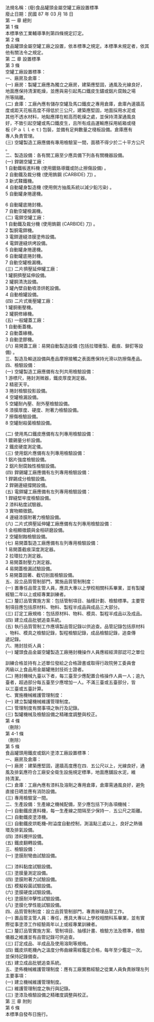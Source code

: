 法規名稱：(廢)食品罐頭金屬空罐工廠設置標準  
廢止日期：民國 87 年 03 月 18 日  
第 一 章 總則  
第 1 條  
本標準依工業輔導準則第四條規定訂定。  
第 2 條  
食品罐頭金屬空罐工廠之設置，依本標準之規定。本標準未規定者，依其  
他有關法令之規定。  
第 二 章 設置標準  
第 3 條  
空罐工廠設置標準：  
一、廠房及倉庫：  
(一) 廠房：製罐工廠應為獨立之廠房，建築應堅固，通風及光線良好，  
地面應保持清潔乾燥，並應與易引起馬口鐵皮生鏽或鋁片腐蝕之場  
所等隔離。  
(二) 倉庫：工廠內應有儲存空罐及馬口鐵皮之專用倉庫，倉庫內邊牆高  
度或距天花板高度不得低於三公尺，建築應堅固，地面採用水泥或  
其他不透水材料，地點應擇在較高而乾燥之處，並保持清潔通風良  
好，不致引起空罐或馬口鐵皮生，且所有成品運輸應採用紙箱或棧  
板 (Ｐａｌｌｅｔ) 包裝，並備有足夠數量之棧板設備。倉庫應有  
專人負責管理。  
(三) 空罐製造工廠應備有專用檢驗室一間，面積不得少於二十平方公尺  
。  
二、製造設備：各有關工廠至少應具備下列各有關機器設備。  
(一) 銲錫空罐工廠：  
1 自動鐵板進料機 (使用鍍鉻導鐵或防止擦傷設備) 。  
2 自動鐵及裁分機 (使用鎢鋼 (CARBIDE) 刀) 。  
3 新式鞣鐵機。  
4 自動罐身製造機 (使用側方抽風系統以減少鉛污染) 。  
5 自動罐身捲邊機。  


6 自動罐底捲封機。  
7 自動空罐檢漏機。  
(二) 電銲空罐工廠：  
1 自動鐵及裁分機 (使用鎢鋼 (CARBIDE) 刀) 。  
2 製胴電銲機。  
3 電銲邊縫漆膜塗佈設備。  
4 電銲邊縫烘烤設備。  
5 自動罐身捲邊機。  
6 自動罐底捲封機。  
7 自動空罐檢漏機。  
(三) 二片擠壓延伸罐工廠：  
1 罐胴擠壓延伸設備。  
2 罐胴清洗設備。  
3 罐內壁自動噴漆烘乾設備。  
4 自動檢罐設備。  
(四) 二片式衝壓罐工廠：  
1 罐胴衝壓機。  
2 罐胴修緣機。  
(五) 一般罐蓋工廠：  
1 自動衝蓋機。  
2 自動蓋緣機。  
3 自動塗膠機。  
(六) 易開蓋工廠：易開自動製造設備 (包括拉環衝製、截痕、鉚釘等設  
備) 。  
三、製造及輸送設備與產品摩擦接觸之表面應保持光滑以防擦傷產品。  
四、檢驗設備：  
(一) 空罐製造工廠應備有左列共用檢驗設備：  
1 游標尺，捲封測微器，鐵皮厚度測定器。  
2 精密天平。  
3 捲封檢驗投影設備。  
4 空罐檢漏設備。  
5 空罐耐內壓、耐外壓檢驗設備。  
6 漆膜厚度、硬度、附著力檢驗設備。  
7 擦傷檢驗設備。  
8 空罐耐殺菌檢驗設備。  


(二) 使用馬口鐵皮應備有左列專用檢驗設備：  
1 鍍錫量分析設備。  
2 鐵皮硬度測定儀。  
(三) 使用鋁片應備有左列專用檢驗設備：  
1 鋁片強度檢驗設備。  
2 鋁片耐腐蝕性檢驗設備。  
(四) 銲錫罐工廠應備有左列專用檢驗設備：  
1 銲錫成分檢驗設備。  
2 銲錫邊縫撐開設備。  
(五) 電銲罐工廠應備有左列專用檢驗設備：  
1 銲縫堅牢度檢驗設備。  
2 漆料粘度試驗器。  
3 實物顯徵鏡。  
4 邊縫漆膜附著力檢驗設備。  
(六) 二片式擠壓延伸罐工廠應備有左列專用檢驗設備：  
1 金相顯徵鏡與金相研磨設備。  
2 空罐耐蝕檢驗設備。  
(七) 易開蓋製造工廠應備有左列專用檢驗設備：  
1 易開蓋截痕深度測定器。  
2 拉環拉力測定器。  
3 易開蓋耐壓力測定器。  
4 易開蓋檢漏試驗設備。  
5 易開蓋固著、截切剖面檢驗設備。  
五、設立品質管制部門，實施品質管制制度：  
(一) 置專任品管主管人員，應具大專以上學校相關科系畢業，並有製罐  
經驗二年以上或經專業訓練者。  
(二) 釐訂品管實施方案：包括管制項目、抽樣計劃、檢驗標準。主要管  
制項目應包括原材料、物料、製程半成品與成品三大部分。  
(三) 訂定工廠規格：包括原材料、物料、模具、製程半成品以及成品。  
(四) 建立成品批號追查系統。  
(五) 執行品質管制工作應填製品管記錄以供追查。品管記錄包括原材料  
、物料、模具之檢驗記錄，製程檢驗記錄，成品檢驗記錄，追查傳  
遞記錄。  
六、捲封技術人員：  
(一) 罐頭食品金屬空罐製造工廠捲封機操作人員應經經濟部認可之單位  


訓練合格並持有上述單位發給之合格證書或取得行政院勞工委員會  
丙級以上食品用金屬罐捲封技術士證者。  
(二) 捲封機械九臺以下者，每三臺至少應配置合格操作人員一人；逾九  
臺者，超過部分每五臺至少應增加一人。不滿三臺或五臺部分，皆  
以三臺或五臺計算。  
七、實施機械維護管理制度：  
(一) 建立製罐機械維護管理制度。  
(二) 管理制度有關事項之執行及記錄。  
(三) 製罐機械及檢驗設備之精確度調整與校正。  
第 4 條  
（刪除）  
第 4-1 條  
（刪除）  
第 5 條  
食品罐頭用鐵皮或鋁片塗漆工廠設置標準：  
一、廠房及倉庫：  
(一) 廠房：建築應堅固，邊牆高度應在四．五公尺以上，光線良好，通  
風及排氣應符合工廠安全衛生設施規定標準，地面應舖設水泥，維  
持清潔。  
(二) 倉庫：工廠內應有漆料及溶劑之專用倉庫，倉庫需通風良好，避免  
直接日晒並應有消防設備。  
(三) 專用檢驗室一間。  
二、生產設備：生產線之機械配備，至少應包括下列各項機械：  
(一) 自動鐵皮進料機，每一生產線之間隔至少保持一．五公尺之距離。  
(二) 自動鐵皮塗漆機。  
(三) 自動鐵皮烘乾機–附溢度自動控制，測溫點三處以上，良好之熱循  
環及排氣設備。  
(四) 漆料攪拌設備。  
(五) 鐵皮翻轉設備。  
三、檢驗設備：  
(一) 塗膜耐彎曲試驗設備。  


(二) 漆料黏度試驗設備。  
(三) 塗膜量測定設備。  
(四) 塗膜附著力試驗設備。  
(五) 模擬殺菌試驗設備。  
(六) 塗膜硬度試驗設備。  
(七) 塗膜耐沖擊性試驗設備。  
(八) 塗膜化學性能試驗設備。  
四、品質管制制度：設立品質管制部門，專責辦理品管工作。  
(一) 置品管主管人員：專任，應具大專以上學校相關科系畢業，並有實  
際從事塗漆工作經驗兩年以上或經專業訓練者。  
(二) 釐訂品管實施方案、管制項目、抽樣計畫、檢驗方法及標準，檢驗  
儀器之維護並有品管記錄可供追查。  
(三) 訂定成品、半成品及使用溶劑等規格。  
(四) 鐵皮烘乾機內之溫度分佈曲線需經鑑定合格，每年至少鑑定一次。  
並保持記錄備查。  
(五) 建立成品批號追查系統。  
五、塗佈機械維護管理制度：應有工廠實務經驗之從業人員負責辦理左列  
主要事項：  
(一) 建立機械維護管理制度。  
(二) 維護管理制度之執行與記錄。  
(三) 塗漆及檢驗設備之精確度調整與校正。  
第 三 章 附則  
第 6 條  
本標準自發布日施行。  


